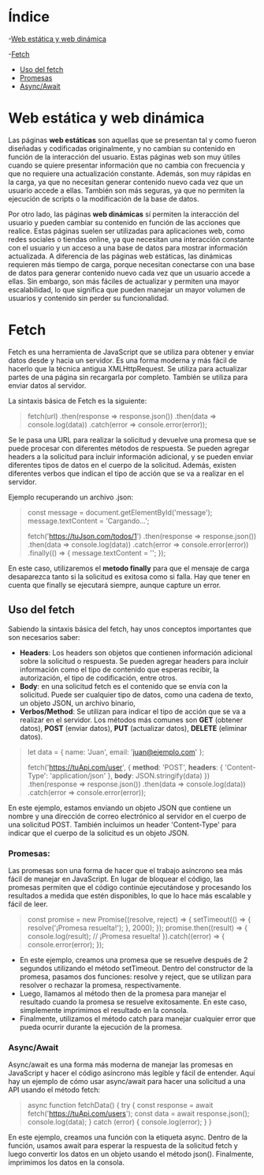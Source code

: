 # Índice

-[Web estática y web dinámica](#Web-estática-y-web-dinámica)

-[Fetch](#fetch)

 - [Uso del fetch](#Uso-del-fetch)
 - [Promesas](#Promesas)
 - [Async/Await](#Async/Await)

# Web estática y web dinámica

Las páginas **web estáticas** son aquellas que se presentan tal y como fueron diseñadas y codificadas originalmente, y no cambian su contenido en función de la interacción del usuario. Estas páginas web son muy útiles cuando se quiere presentar información que no cambia con frecuencia y que no requiere una actualización constante. Además, son muy rápidas en la carga, ya que no necesitan generar contenido nuevo cada vez que un usuario accede a ellas. También son más seguras, ya que no permiten la ejecución de scripts o la modificación de la base de datos.

Por otro lado, las páginas **web dinámicas** sí permiten la interacción del usuario y pueden cambiar su contenido en función de las acciones que realice. Estas páginas suelen ser utilizadas para aplicaciones web, como redes sociales o tiendas online, ya que necesitan una interacción constante con el usuario y un acceso a una base de datos para mostrar información actualizada. 
A diferencia de las páginas web estáticas, las dinámicas requieren más tiempo de carga, porque necesitan conectarse con una base de datos para generar contenido nuevo cada vez que un usuario accede a ellas. Sin embargo, son más fáciles de actualizar y permiten una mayor escalabilidad, lo que significa que pueden manejar un mayor volumen de usuarios y contenido sin perder su funcionalidad.
	 
# Fetch

Fetch es una herramienta de JavaScript que se utiliza para obtener y enviar datos desde y hacia un servidor. Es una forma moderna y más fácil de hacerlo que la técnica antigua XMLHttpRequest. Se utiliza para actualizar partes de una página sin recargarla por completo. También se utiliza para enviar datos al servidor.

La sintaxis básica de Fetch es la siguiente: 

> fetch(url) .then(response => response.json()) .then(data => 
> console.log(data)) .catch(error =>  console.error(error));

Se le pasa una URL para realizar la solicitud y devuelve una promesa que se puede procesar con diferentes métodos de respuesta. Se pueden agregar headers a la solicitud para incluir información adicional, y se pueden enviar diferentes tipos de datos en el cuerpo de la solicitud. Además, existen diferentes verbos que indican el tipo de acción que se va a realizar en el servidor.

Ejemplo recuperando un archivo .json:

>
>const message = document.getElementById('message'); message.textContent = 'Cargando...';
>
> fetch('https://tuJson.com/todos/1') .then(response
> => response.json()) .then(data =>  console.log(data)) .catch(error =>  console.error(error)) .finally(() => { message.textContent = ''; });

En este caso, utilizaremos el **metodo finally** para que el mensaje de carga desaparezca tanto si la solicitud es exitosa como si falla. Hay que tener en cuenta que finally se ejecutará siempre, aunque capture un error.

## Uso del fetch

Sabiendo la sintaxis básica del fetch, hay unos conceptos importantes que son necesarios saber:
-   **Headers**: Los headers son objetos que contienen información adicional sobre la solicitud o respuesta. Se pueden agregar headers para incluir información como el tipo de contenido que esperas recibir, la autorización, el tipo de codificación, entre otros.
- **Body**: en una solicitud fetch es el contenido que se envía con la solicitud. Puede ser cualquier tipo de datos, como una cadena de texto, un objeto JSON, un archivo binario,
-   **Verbos/Method**: Se utilizan para indicar el tipo de acción que se va a realizar en el servidor. Los métodos más comunes son **GET** (obtener datos), **POST** (enviar datos), **PUT** (actualizar datos), **DELETE** (eliminar datos).
    
> let data = { name: 'Juan', email: 'juan@ejemplo.com' };
> 
> fetch('https://tuApi.com/user', {
>  **method**: 'POST', 
>  **headers**: {
> 'Content-Type': 'application/json' }, 
> **body**: JSON.stringify(data) })
> .then(response => response.json()) .then(data =>  console.log(data))
> .catch(error =>  console.error(error)); 

En este ejemplo, estamos enviando un objeto JSON que contiene un nombre y una dirección de correo electrónico al servidor en el cuerpo de una solicitud POST. También incluimos un header 'Content-Type' para indicar que el cuerpo de la solicitud es un objeto JSON.

### Promesas:


Las promesas son una forma de hacer que el trabajo asíncrono sea más fácil de manejar en JavaScript. En lugar de bloquear el código, las promesas permiten que el código continúe ejecutándose y procesando los resultados a medida que estén disponibles, lo que lo hace más escalable y fácil de leer.

> const promise = new  Promise((resolve, reject) => { setTimeout(() => {
> resolve('¡Promesa resuelta!'); }, 2000); }); promise.then((result) =>
> { console.log(result); // ¡Promesa resuelta! }).catch((error) => {
> console.error(error); });

 - En este ejemplo, creamos una promesa que se resuelve después de 2 segundos utilizando el método setTimeout. Dentro del constructor de la promesa, pasamos dos funciones: resolve y reject, que se utilizan para resolver o rechazar la promesa, respectivamente.
 - Luego, llamamos al método then de la promesa para manejar el resultado cuando la promesa se resuelve exitosamente. En este caso, simplemente imprimimos el resultado en la consola.
 - Finalmente, utilizamos el método catch para manejar cualquier error que pueda ocurrir durante la ejecución de la promesa.

### Async/Await
Async/await es una forma más moderna de manejar las promesas en JavaScript y hacer el código asíncrono más legible y fácil de entender. Aquí hay un ejemplo de cómo usar async/await para hacer una solicitud a una API usando el método fetch:

> async  function  fetchData() { try { const response = await 
> fetch('https://tuApi.com/users'); const data =
> await response.json(); console.log(data); } catch (error) {
> console.log(error); } }

En este ejemplo, creamos una función con la etiqueta async. Dentro de la función, usamos await para esperar la respuesta de la solicitud fetch y luego convertir los datos en un objeto usando el método json(). Finalmente, imprimimos los datos en la consola.
